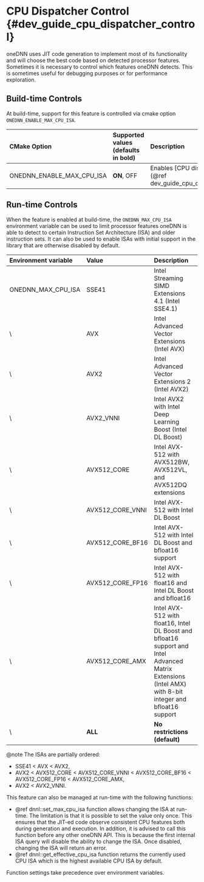 CPU Dispatcher Control {#dev_guide_cpu_dispatcher_control}
==========================================================

oneDNN uses JIT code generation to implement most of its functionality and will
choose the best code based on detected processor features. Sometimes it is
necessary to control which features oneDNN detects. This is sometimes useful for
debugging purposes or for performance exploration.

## Build-time Controls

At build-time, support for this feature is controlled via cmake option
`ONEDNN_ENABLE_MAX_CPU_ISA`.

| CMake Option                | Supported values (defaults in bold) | Description
| :---                        | :---                                | :---
| ONEDNN_ENABLE_MAX_CPU_ISA   | **ON**, OFF                         | Enables [CPU dispatcher controls](@ref dev_guide_cpu_dispatcher_control)

## Run-time Controls

When the feature is enabled at build-time, the `ONEDNN_MAX_CPU_ISA` environment
variable can be used to limit processor features oneDNN is able to detect to
certain Instruction Set Architecture (ISA) and older instruction sets. It can
also be used to enable ISAs with initial support in the library that are
otherwise disabled by default.

| Environment variable | Value            | Description
| :---                 | :---             | :---
| ONEDNN_MAX_CPU_ISA   | SSE41            | Intel Streaming SIMD Extensions 4.1 (Intel SSE4.1)
| \                    | AVX              | Intel Advanced Vector Extensions (Intel AVX)
| \                    | AVX2             | Intel Advanced Vector Extensions 2 (Intel AVX2)
| \                    | AVX2_VNNI        | Intel AVX2 with Intel Deep Learning Boost (Intel DL Boost)
| \                    | AVX512_CORE      | Intel AVX-512 with AVX512BW, AVX512VL, and AVX512DQ extensions
| \                    | AVX512_CORE_VNNI | Intel AVX-512 with Intel DL Boost
| \                    | AVX512_CORE_BF16 | Intel AVX-512 with Intel DL Boost and bfloat16 support
| \                    | AVX512_CORE_FP16 | Intel AVX-512 with float16 and Intel DL Boost and bfloat16
| \                    | AVX512_CORE_AMX  | Intel AVX-512 with float16, Intel DL Boost and bfloat16 support and Intel Advanced Matrix Extensions (Intel AMX) with 8-bit integer and bfloat16 support
| \                    | **ALL**          | **No restrictions (default)**

@note The ISAs are partially ordered:
* SSE41 < AVX < AVX2,
* AVX2 < AVX512_CORE < AVX512_CORE_VNNI < AVX512_CORE_BF16 < AVX512_CORE_FP16 < AVX512_CORE_AMX,
* AVX2 < AVX2_VNNI.

This feature can also be managed at run-time with the following functions:
* @ref dnnl::set_max_cpu_isa function allows changing the ISA at run-time. The
  limitation is that it is possible to set the value only once. This ensures
  that the JIT-ed code observe consistent CPU features both during generation
  and execution. In addition, it is advised to call this function before any
  other oneDNN API. This is because the first internal ISA query will disable
  the ability to change the ISA. Once disabled, changing the ISA will return an
  error.
* @ref dnnl::get_effective_cpu_isa function returns the currently used CPU ISA
  which is the highest available CPU ISA by default.

Function settings take precedence over environment variables.
